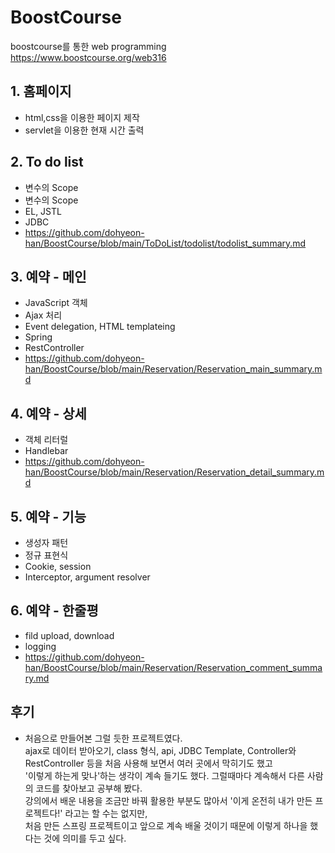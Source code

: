 # BoostCourse
boostcourse를 통한 web programming <br>
https://www.boostcourse.org/web316

## 1. 홈페이지
   * html,css을 이용한 페이지 제작
   * servlet을 이용한 현재 시간 출력
  
## 2. To do list
  * 변수의 Scope
  * 변수의 Scope
  * EL, JSTL
  * JDBC
  * https://github.com/dohyeon-han/BoostCourse/blob/main/ToDoList/todolist/todolist_summary.md

## 3. 예약 - 메인
  * JavaScript 객체
  * Ajax 처리
  * Event delegation, HTML templateing
  * Spring
  * RestController
  * https://github.com/dohyeon-han/BoostCourse/blob/main/Reservation/Reservation_main_summary.md

## 4. 예약 - 상세
  * 객체 리터럴
  * Handlebar
  * https://github.com/dohyeon-han/BoostCourse/blob/main/Reservation/Reservation_detail_summary.md

## 5. 예약 - 기능
  * 생성자 패턴
  * 정규 표현식
  * Cookie, session
  * Interceptor, argument resolver 

## 6. 예약 - 한줄평
  * fild upload, download
  * logging
  * https://github.com/dohyeon-han/BoostCourse/blob/main/Reservation/Reservation_comment_summary.md

## 후기
  * 처음으로 만들어본 그럴 듯한 프로젝트였다.<br>
  ajax로 데이터 받아오기, class 형식, api, JDBC Template, Controller와 RestController 등을 처음 사용해 보면서 여러 곳에서 막히기도 했고<br> 
  '이렇게 하는게 맞나'하는 생각이 계속 들기도 했다. 그럴때마다 계속해서 다른 사람의 코드를 찾아보고 공부해 봤다.<br>
  강의에서 배운 내용을 조금만 바꿔 활용한 부분도 많아서 '이게 온전히 내가 만든 프로젝트다!' 라고는 할 수는 없지만,<br>
  처음 만든 스프링 프로젝트이고 앞으로 계속 배울 것이기 때문에 이렇게 하나을 했다는 것에 의미를 두고 싶다.

